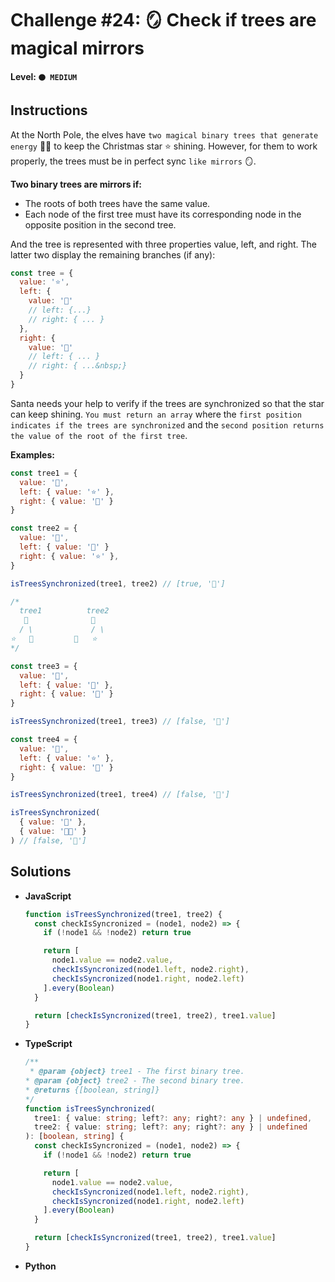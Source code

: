# Challenge #24: 🪞 Check if trees are magical mirrors

#### Level: `🟠 MEDIUM`

## Instructions

At the North Pole, the elves have `two magical binary trees that generate energy` 🌲🌲 to keep the Christmas star ⭐️ shining.
However, for them to work properly, the trees must be in perfect sync `like mirrors` 🪞.

**Two binary trees are mirrors if:**

- The roots of both trees have the same value.
- Each node of the first tree must have its corresponding node in the opposite position in the second tree.

And the tree is represented with three properties value, left, and right. The latter two display the remaining branches (if any):

```js
const tree = {
  value: '⭐️',
  left: {
    value: '🎅'
    // left: {...}
    // right: { ... }
  },
  right: {
    value: '🎁'
    // left: { ... }
    // right: { ...&nbsp;}
  }
}
```

Santa needs your help to verify if the trees are synchronized so that the star can keep shining.
`You must return an array` where the `first position indicates if the trees are synchronized` and the `second position returns the value of the root of the first tree`.

**Examples:**

```js
const tree1 = {
  value: '🎄',
  left: { value: '⭐' },
  right: { value: '🎅' }
}

const tree2 = {
  value: '🎄',
  left: { value: '🎅' }
  right: { value: '⭐' },
}

isTreesSynchronized(tree1, tree2) // [true, '🎄']

/*
  tree1          tree2
   🎄              🎄
  / \             / \
⭐   🎅         🎅   ⭐
*/

const tree3 = {
  value: '🎄',
  left: { value: '🎅' },
  right: { value: '🎁' }
}

isTreesSynchronized(tree1, tree3) // [false, '🎄']

const tree4 = {
  value: '🎄',
  left: { value: '⭐' },
  right: { value: '🎅' }
}

isTreesSynchronized(tree1, tree4) // [false, '🎄']

isTreesSynchronized(
  { value: '🎅' },
  { value: '🧑‍🎄' }
) // [false, '🎅']
```

## Solutions

- **JavaScript**

  ```js
  function isTreesSynchronized(tree1, tree2) {
    const checkIsSyncronized = (node1, node2) => {
      if (!node1 && !node2) return true

      return [
        node1.value == node2.value,
        checkIsSyncronized(node1.left, node2.right),
        checkIsSyncronized(node1.right, node2.left)
      ].every(Boolean)
    }

    return [checkIsSyncronized(tree1, tree2), tree1.value]
  }
  ```

- **TypeScript**

  ```ts
  /**
   * @param {object} tree1 - The first binary tree.
  * @param {object} tree2 - The second binary tree.
  * @returns {[boolean, string]}
  */
  function isTreesSynchronized(
    tree1: { value: string; left?: any; right?: any } | undefined,
    tree2: { value: string; left?: any; right?: any } | undefined
  ): [boolean, string] {
    const checkIsSyncronized = (node1, node2) => {
      if (!node1 && !node2) return true

      return [
        node1.value == node2.value,
        checkIsSyncronized(node1.left, node2.right),
        checkIsSyncronized(node1.right, node2.left)
      ].every(Boolean)
    }

    return [checkIsSyncronized(tree1, tree2), tree1.value]
  }
  ```

- **Python**

  ```py
  ```
